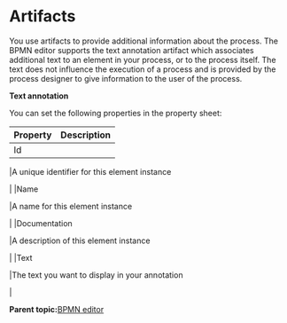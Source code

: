 # Artifacts

You use artifacts to provide additional information about the process. The BPMN editor supports the text annotation artifact which associates additional text to an element in your process, or to the process itself. The text does not influence the execution of a process and is provided by the process designer to give information to the user of the process.

**Text annotation**

You can set the following properties in the property sheet:

|Property|Description|
|--------|-----------|
|Id

|A unique identifier for this element instance

|
|Name

|A name for this element instance

|
|Documentation

|A description of this element instance

|
|Text

|The text you want to display in your annotation

|

**Parent topic:**[BPMN editor](../topics/bpmn_editor.md)

